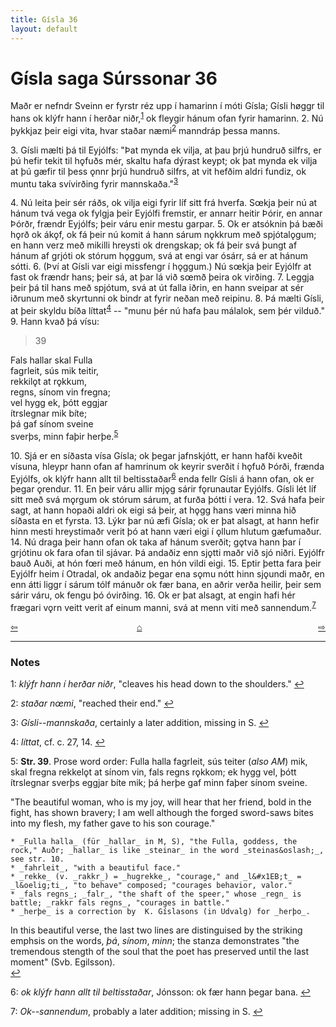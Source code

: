 ```yaml
---
title: Gísla 36
layout: default
---
```


# Gísla saga Súrssonar 36

Maðr er nefndr Sveinn er fyrstr réz upp í hamarinn í móti Gísla; Gísli h&oslash;ggr til hans ok klýfr hann í herðar niðr,<sup id="a1">[1](#myfootnote1)</sup> ok fleygir hánum ofan fyrir hamarinn. 2. Nú þykkjaz þeir eigi vita, hvar staðar næmi<sup id="a2">[2](#myfootnote2)</sup> manndráp þessa manns.

3\. Gísli mælti þá til Eyjólfs: "Þat mynda ek vilja, at þau þrjú hundruð silfrs, er þú hefir tekit til h&#x1EB;fuðs mér, skaltu hafa dýrast keypt; ok þat mynda ek vilja at þú gæfir til þess &#x1EB;nnr þrjú hundruð silfrs, at vit hefðim aldri fundiz, ok muntu taka svívirðing fyrir mannskaða."<sup id="a3">[3](#myfootnote3)</sup>

4\. Nú leita þeir sér ráðs, ok vilja eigi fyrir líf sitt frá hverfa. S&oelig;kja þeir nú at hánum tvá vega ok fylgja þeir Eyjólfi fremstir, er annarr heitir Þórir, en annar Þórðr, frændr Eyjólfs; þeir váru enir mestu garpar. 5. Ok er atsóknin þá bæði h&#x1EB;rð ok ák&#x1EB;f, ok fá þeir nú komit á hann sárum n&#x1EB;kkrum með spjótal&#x1EB;gum; en hann verz með mikilli hreysti ok drengskap; ok fá þeir svá þungt af hánum af grjóti ok stórum h&#x1EB;ggum, svá at engi var ósárr, sá er at hánum sótti. 6. (Því at Gísli var eigi missfengr í h&#x1EB;ggum.) Nú s&oelig;kja þeir Eyjólfr at fast ok frændr hans; þeir sá, at þar lá við s&oelig;mð þeira ok virðing. 7. Leggja þeir þá til hans með spjótum, svá at út falla iðrin, en hann sveipar at sér iðrunum með skyrtunni ok bindr at fyrir neðan með reipinu. 8. Þá mælti Gísli, at þeir skyldu bíða líttat<sup id="a4">[4](#myfootnote4)</sup> -- "munu þér nú hafa þau málalok, sem þér vilduð." 9. Hann kvað þá vísu:

   >39   
   >    
   Fals hallar skal Fulla   
   fagrleit, sús mik teitir,   
   rekkil&#x1EB;t at r&#x1EB;kkum,   
   regns, sínom vin fregna;   
   vel hygg ek, þótt eggjar   
   ítrslegnar mik bíte;   
   þá gaf sínom sveine   
   sverþs, minn faþir herþe.<sup id="a5">[5](#myfootnote5)</sup>   

10\. Sjá er en síðasta vísa Gísla; ok þegar jafnskjótt, er hann hafði kveðit vísuna, hleypr hann ofan af hamrinum ok keyrir sverðit í h&#x1EB;fuð Þórði, frænda Eyjólfs, ok klýfr hann allt til beltisstaðar<sup id="a6">[6](#myfootnote6)</sup> enda fellr Gísli á hann ofan, ok er þegar &#x1EB;rendur. 11. En þeir váru allir mj&#x1EB;g sárir f&#x1EB;runautar Eyjólfs. Gísli lét líf sitt með svá m&#x1EB;rgum ok stórum sárum, at furða þótti í vera. 12. Svá hafa þeir sagt, at hann hopaði aldri ok eigi sá þeir, at h&#x1EB;gg hans væri minna hið síðasta en et fyrsta. 13. Lýkr þar nú æfi Gísla; ok er þat alsagt, at hann hefir hinn mesti hreystimaðr verit þó at hann væri eigi í &#x1EB;llum hlutum gæfumaður. 14. Nú draga þeir hann ofan ok taka af hánum sverðit; g&#x1EB;tva hann þar í grjótinu ok fara ofan til sjávar. Þá andaðiz enn sj&#x1EB;tti maðr við sjó niðri. Eyjólfr bauð Auði, at hón f&oelig;ri með hánum, en hón vildi eigi. 15. Eptir þetta fara þeir Eyjólfr heim í Otradal, ok andaðiz þegar ena s&#x1EB;mu nótt hinn sj&#x1EB;undi maðr, en enn átti liggr í sárum tólf mánuðr ok fær bana, en aðrir verða heilir, þeir sem sárir váru, ok fengu þó óvirðing. 16. Ok er þat alsagt, at engin hafi hér frægari v&#x1EB;rn veitt verit af einum manni, svá at menn viti með sannendum.<sup id="a7">[7](#myfootnote7)</sup>

<div style="float: left"><a href="http://rcblack.net/Gisla_saga/Gisla_35">⇦</a></div>
<div style="float: right"><a href="http://rcblack.net/Gisla_saga/Gisla_37">⇨</a></div>
<div style="margin: 0 auto; width: 100px;"><a href="http://rcblack.net/Gisla_saga/Gisla_home">&#8962;</a></div>

---

### Notes

<a name="myfootnote1" id="f1">1</a>:
 _klýfr hann í herðar niðr_, "cleaves his head down to the shoulders."
[↩](#a1)

<a name="myfootnote2" id="f2">2</a>:
 _staðar n&oelig;mi_, "reached their end."
[↩](#a2)

<a name="myfootnote3" id="f3">3</a>:
 _Gísli--mannskaða_, certainly a later addition, missing in S. 
[↩](#a3)

<a name="myfootnote4" id="f4">4</a>:
 _líttat_, cf. c. 27, 14.
[↩](#a4)
 
<a name="myfootnote5" id="f5">5</a>:
 __Str. 39__. Prose word order: Fulla halla fagrleit, sús teiter (_also AM_) mik, skal fregna rekkel&#x1EB;t at sínom vin, fals regns r&#x1EB;kkom; ek hygg vel, þótt ítrslegnar sverþs eggjar bíte mik; þá herþe gaf minn faþer sínom sveine. 

"The beautiful woman, who is my joy, will hear that her friend, bold in the fight, has shown bravery; I am well although the forged sword-saws bites into my flesh, my father gave to his son courage."

	* _Fulla halla_ (für _hallar_ in M, S), "the Fulla, goddess, the rock," Auðr; _hallar_ is like _steinar_ in the word _steinas&oslash;_, see str. 10. 
	* _fahrleit_, "with a beautiful face."
	* _rekke_ (v. _rakkr_) = _hugrekke_, "courage," and _l&#x1EB;t_ = _l&oelig;ti_, "to behave" composed; "courages behavior, valor."
	* _fals regns_; _falr_, "the shaft of the speer," whose _regn_ is battle; _rakkr fals regns_, "courages in battle."
	* _herþe_ is a correction by  K. Gíslasons (in Udvalg) for _herþo_.

In this beautiful verse, the last two lines are distinguised by the striking emphsis on the words, _þá_, _sínom_, _minn_; the stanza demonstrates "the tremendous stength of the soul that the poet has preserved until the last moment" (Svb. Egilsson).  
[↩](#a5)

<a name="myfootnote6" id="f6">6</a>:
 _ok klýfr hann allt til beltisstaðar_, Jónsson: ok fær hann þegar bana.
[↩](#a6)

<a name="myfootnote7" id="f7">7</a>:
 _Ok--sannendum_, probably a later addition; missing in S.
[↩](#a7)
